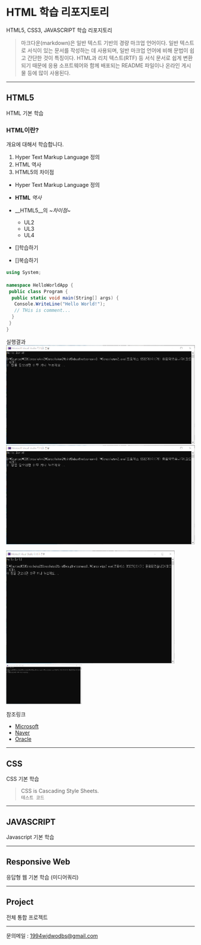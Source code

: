 # HTML 학습 리포지토리
HTML5, CSS3, JAVASCRIPT 학습 리포지토리
>마크다운(markdown)은 일반 텍스트 기반의 경량 마크업 언어이다. 일반 텍스트로 서식이 있는 문서를 작성하는 데 사용되며, 일반 마크업 언어에 비해 문법이 쉽고 간단한 것이 특징이다. HTML과 리치 텍스트(RTF) 등 서식 문서로 쉽게 변환되기 때문에 응용 소프트웨어와 함께 배포되는 README 파일이나 온라인 게시물 등에 많이 사용된다.

-----------
## HTML5
HTML 기본 학습

### HTML이란?
개요에 대해서 학습합니다.

1. Hyper Text Markup Language 정의
2. HTML 역사
3. HTML5의 차이점

- Hyper Text Markup Language 정의
- __HTML__ _역사_
- __HTML5__의 _~차이점~_
  * UL2
  * UL3
   - UL4

- []학습하기
- []복습하기

```cs
using System;

namespace HelloWorldApp {
 public class Program {
  public static void main(String[] args) {
   Console.WriteLine("Hello World!");
   // THis is comment...
  }
 }
}
```
실행결과
![실행결과](https://github.com/1994wjdwodbs/StudyHtml/blob/main/ref_images/console_result.png "절대경로")
![실행결과](ref_images/console_result.png "상대경로")

<img src="ref_images/console_result.png" width="450px" height="300px" title="px(픽셀) 크기 설정" alt="Result1"></img><br/>
<img src="ref_images/console_result.png" width="40%" height="30%" title="px(픽셀) 크기 설정" alt="Result2"></img>

참조링크
- [Microsoft](https://www.microsoft.com)
- [Naver](https://www.naver.com)
- [Oracle](https://www.oracle.com)

-----------
## CSS
CSS 기본 학습

> CSS is Cascading Style Sheets.
<br/>`테스트 코드`
  
-----------
## JAVASCRIPT
Javascript 기본 학습

-----------
## Responsive Web
응답형 웹 기본 학습 (미디어쿼리)

-----------
## Project
전체 통합 프로젝트

-----------
문의메일 : <1994wjdwodbs@gmail.com>
